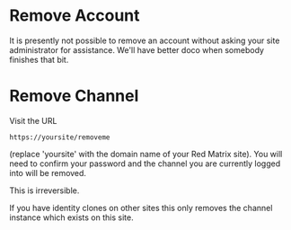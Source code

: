 Remove Account
==============

It is presently not possible to remove an account without asking your site administrator for assistance. 
We'll have better doco when somebody finishes that bit.


Remove Channel
==============

Visit the URL 

	https://yoursite/removeme 

(replace 'yoursite' with the domain name of your Red Matrix site). 
You will need to confirm your password and the channel you are currently logged into will be removed. 

This is irreversible.

If you have identity clones on other sites this only removes the channel instance which exists
on this site. 



